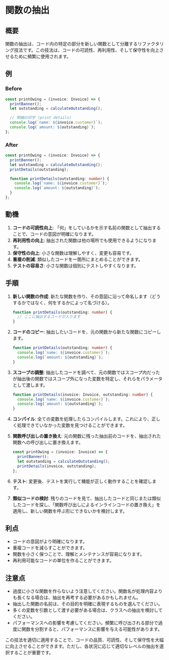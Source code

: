# 関数の抽出

## 概要

関数の抽出は、コード内の特定の部分を新しい関数として分離するリファクタリング技法です。この技法は、コードの可読性、再利用性、そして保守性を向上させるために頻繁に使用されます。

## 例

### Before

```typescript
const printOwing = (invoice: Invoice) => {
  printBanner();
  let outstanding = calculateOutstanding();

  // 明細の印字 (print details)
  console.log(`name: ${invoice.customer}`);
  console.log(`amount: ${outstanding}`);
};
```

### After

```typescript
const printOwing = (invoice: Invoice) => {
  printBanner();
  let outstanding = calculateOutstanding();
  printDetails(outstanding);

  function printDetails(outstanding: number) {
    console.log(`name: ${invoice.customer}`);
    console.log(`amount: ${outstanding}`);
  }
};
```

## 動機

1. **コードの可読性向上**: 「何」をしているかを示す名前の関数として抽出することで、コードの意図が明確になります。
2. **再利用性の向上**: 抽出された関数は他の場所でも使用できるようになります。
3. **保守性の向上**: 小さな関数は理解しやすく、変更も容易です。
4. **重複の削減**: 類似したコードを一箇所にまとめることができます。
5. **テストの容易さ**: 小さな関数は個別にテストしやすくなります。

## 手順

1. **新しい関数の作成**:
   新たな関数を作り、その意図に沿って命名します（どうするかではなく、何をするかによって名づける）。

   ```typescript
   function printDetails(outstanding: number) {
     // ここに抽出するコードが入ります
   }
   ```

2. **コードのコピー**:
   抽出したいコードを、元の関数から新たな関数にコピーします。

   ```typescript
   function printDetails(outstanding: number) {
     console.log(`name: ${invoice.customer}`);
     console.log(`amount: ${outstanding}`);
   }
   ```

3. **スコープの調整**:
   抽出したコードを調べて、元の関数ではスコープ内だったが抽出後の関数ではスコープ外になった変数を特定し、それらをパラメータとして渡します。

   ```typescript
   function printDetails(invoice: Invoice, outstanding: number) {
     console.log(`name: ${invoice.customer}`);
     console.log(`amount: ${outstanding}`);
   }
   ```

4. **コンパイル**:
   全ての変数を処理したらコンパイルします。これにより、正しく処理できていなかった変数を見つけることができます。

5. **関数呼び出しの置き換え**:
   元の関数に残った抽出前のコードを、抽出された関数への呼び出しに置き換えます。

   ```typescript
   const printOwing = (invoice: Invoice) => {
     printBanner();
     let outstanding = calculateOutstanding();
     printDetails(invoice, outstanding);
   };
   ```

6. **テスト**:
   変更後、テストを実行して機能が正しく動作することを確認します。

7. **類似コードの検討**:
   残りのコードを見て、抽出したコードと同じまたは類似したコードを探し、「関数呼び出しによるインラインコードの置き換え」を適用し、新しい関数を呼ぶ形にできないかを検討します。

## 利点

- コードの意図がより明確になります。
- 重複コードを減らすことができます。
- 関数を小さく保つことで、理解とメンテナンスが容易になります。
- 再利用可能なコードの単位を作ることができます。

## 注意点

- 過度に小さな関数を作らないよう注意してください。関数名が処理内容よりも長くなる場合は、抽出を再考する必要があるかもしれません。
- 抽出した関数の名前は、その目的を明確に表現するものを選んでください。
- 多くの変数を引数として渡す必要がある場合は、クラスへの抽出を検討してください。
- パフォーマンスへの影響を考慮してください。頻繁に呼び出される部分で過度に関数を分割すると、パフォーマンスに影響を与える可能性があります。

この技法を適切に適用することで、コードの品質、可読性、そして保守性を大幅に向上させることができます。ただし、各状況に応じて適切なレベルの抽出を選択することが重要です。
